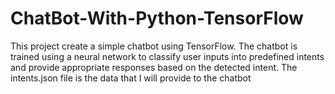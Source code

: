 # ChatBot-With-Python-TensorFlow

This project create a simple chatbot using TensorFlow. The chatbot is trained using a neural network to classify user inputs into predefined intents and provide appropriate responses based on the detected intent. The intents.json file is the data that I will provide to the chatbot
